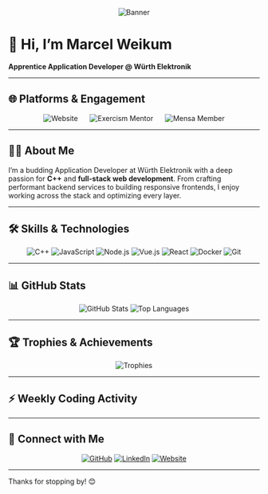 <p align="center">
  <img src="https://raw.githubusercontent.com/marcelweikum/marcelweikum/master/assets/banner.svg" alt="Banner" />
</p>

# 👋 Hi, I’m Marcel Weikum

**Apprentice Application Developer @ Würth Elektronik**

---

## 🌐 Platforms & Engagement

<p align="center">
  <a href="https://marcelweikum.de" target="_blank" style="margin:10px; text-decoration:none;">
    <img src="https://img.shields.io/badge/Website-marcelweikum.de-FF6F61?style=for-the-badge&logo=Vue.js&logoColor=white" alt="Website">
  </a>
  <a href="https://exercism.org/profiles/Marcii21" target="_blank" style="margin:10px; text-decoration:none;">
    <img src="https://img.shields.io/badge/Exercism_Mentor-00D084?style=for-the-badge&logo=exercism&logoColor=white" alt="Exercism Mentor">
  </a>
  <a href="https://www.mensa.org" target="_blank" style="margin:10px; text-decoration:none;">
    <img src="https://img.shields.io/badge/Mensa_Member-000000?style=for-the-badge&logo=mensa&logoColor=white" alt="Mensa Member">
  </a>
</p>

---

## 👨‍💻 About Me

I’m a budding Application Developer at Würth Elektronik with a deep passion for **C++** and **full-stack web development**. From crafting performant backend services to building responsive frontends, I enjoy working across the stack and optimizing every layer.

---

## 🛠️ Skills & Technologies

<p align="center">
  <img alt="C++" src="https://img.shields.io/badge/C++-00599C?style=for-the-badge&logo=c%2B%2B&logoColor=white" />
  <img alt="JavaScript" src="https://img.shields.io/badge/JavaScript-F7DF1E?style=for-the-badge&logo=javascript&logoColor=black" />
  <img alt="Node.js" src="https://img.shields.io/badge/Node.js-339933?style=for-the-badge&logo=nodedotjs&logoColor=white" />
  <img alt="Vue.js" src="https://img.shields.io/badge/Vue.js-35495E?style=for-the-badge&logo=vue.js&logoColor=4FC08D" />
  <img alt="React" src="https://img.shields.io/badge/React-20232A?style=for-the-badge&logo=react&logoColor=61DAFB" />
  <img alt="Docker" src="https://img.shields.io/badge/Docker-2496ED?style=for-the-badge&logo=docker&logoColor=white" />
  <img alt="Git" src="https://img.shields.io/badge/Git-F05032?style=for-the-badge&logo=git&logoColor=white" />
</p>

---

## 📊 GitHub Stats

<p align="center">
  <img alt="GitHub Stats" src="https://github-readme-stats.vercel.app/api?username=marcelweikum&show_icons=true&theme=shadow_blue&count_private=true" />
  <img alt="Top Languages" src="https://github-readme-stats.vercel.app/api/top-langs/?username=marcelweikum&layout=compact&theme=shadow_blue" />
</p>

---

## 🏆 Trophies & Achievements

<p align="center">
  <img alt="Trophies" src="https://github-profile-trophy.vercel.app/?username=marcelweikum&theme=flat&rank=SSS,SS,S,AAA,AA,A" />
</p>

---

## ⚡ Weekly Coding Activity

<!--START_SECTION:waka-->
<!--END_SECTION:waka-->

---

## 🔗 Connect with Me

<p align="center">
  <a href="https://github.com/marcelweikum" target="_blank"><img src="https://img.icons8.com/ios-glyphs/40/000000/github.png" alt="GitHub"/></a>
  <a href="https://www.linkedin.com/in/marcelweikum" target="_blank"><img src="https://img.icons8.com/ios-glyphs/40/0077B5/linkedin.png" alt="LinkedIn"/></a>
  <a href="https://marcelweikum.de" target="_blank"><img src="https://img.icons8.com/ios-glyphs/40/FF6F61/domain.png" alt="Website"/></a>
</p>

---

<span align="center">Thanks for stopping by! 😊</span>
